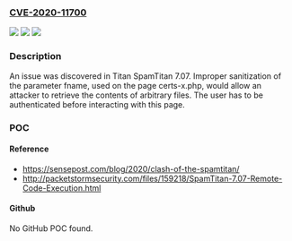 ### [CVE-2020-11700](https://cve.mitre.org/cgi-bin/cvename.cgi?name=CVE-2020-11700)
![](https://img.shields.io/static/v1?label=Product&message=n%2Fa&color=blue)
![](https://img.shields.io/static/v1?label=Version&message=n%2Fa&color=blue)
![](https://img.shields.io/static/v1?label=Vulnerability&message=n%2Fa&color=brighgreen)

### Description

An issue was discovered in Titan SpamTitan 7.07. Improper sanitization of the parameter fname, used on the page certs-x.php, would allow an attacker to retrieve the contents of arbitrary files. The user has to be authenticated before interacting with this page.

### POC

#### Reference
- https://sensepost.com/blog/2020/clash-of-the-spamtitan/
- http://packetstormsecurity.com/files/159218/SpamTitan-7.07-Remote-Code-Execution.html

#### Github
No GitHub POC found.

